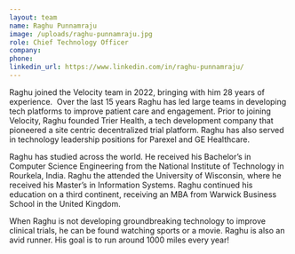 ```yaml
---
layout: team
name: Raghu Punnamraju
image: /uploads/raghu-punnamraju.jpg
role: Chief Technology Officer
company:
phone:
linkedin_url: https://www.linkedin.com/in/raghu-punnamraju/
---
```


Raghu joined the Velocity team in 2022, bringing with him 28 years of experience. &nbsp;Over the last 15 years Raghu has led large teams in developing tech platforms to improve patient care and engagement. Prior to joining Velocity, Raghu founded Trier Health, a tech development company that pioneered a site centric decentralized trial platform. Raghu has also served in technology leadership positions for Parexel and GE Healthcare.

Raghu has studied across the world. He received his Bachelor’s in Computer Science Engineering from the National Institute of Technology in Rourkela, India. Raghu the attended the University of Wisconsin, where he received his Master’s in Information Systems. Raghu continued his education on a third continent, receiving an MBA from Warwick Business School in the United Kingdom.

When Raghu is not developing groundbreaking technology to improve clinical trials, he can be found watching sports or a movie. Raghu is also an avid runner. His goal is to run around 1000 miles every year\!

